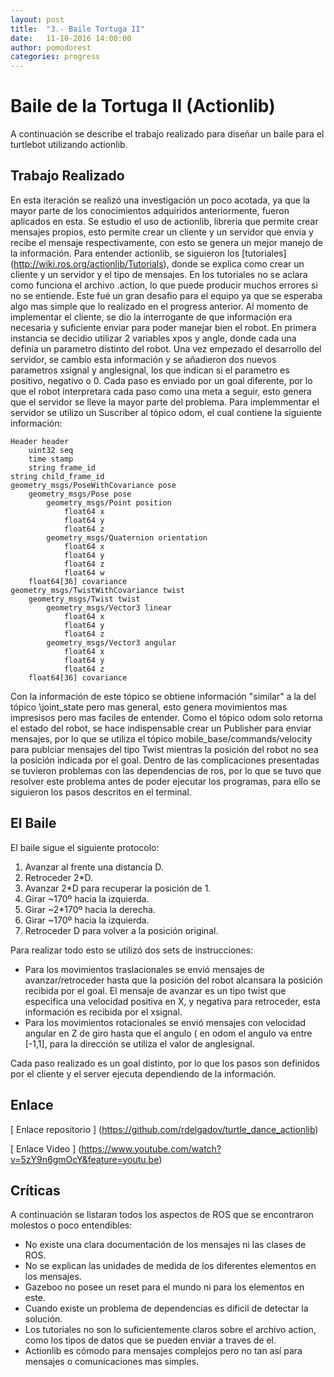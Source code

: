 ```yaml
---
layout: post
title:  "3.- Baile Tortuga II"
date:   11-10-2016 14:00:00
author: pomodorest
categories: progress
---
```


# Baile de la Tortuga II (Actionlib)

A continuación se describe el trabajo realizado para diseñar un baile para el turtlebot utilizando actionlib. 

## Trabajo Realizado

En esta iteración se realizó una investigación un poco acotada, ya que la mayor parte de los conocimientos adquiridos anteriormente, fueron aplicados en esta.
Se estudio el uso de actionlib, libreria que permite crear mensajes propios, esto permite crear un cliente y un servidor que envia y recibe el mensaje respectivamente, con esto se genera un mejor manejo de la información.
Para entender actionlib, se siguieron los [tutoriales] (http://wiki.ros.org/actionlib/Tutorials), donde se explica como crear un cliente y un servidor y el tipo de mensajes. En los tutoriales no se aclara como funciona el archivo .action, lo que puede producir muchos errores si no se entiende. Este fué un gran desafío para el equipo ya que se esperaba algo mas simple que lo realizado en el progress anterior.
Al momento de implementar el cliente, se dio la interrogante de que información era necesaria y suficiente enviar para poder manejar bien el robot. En primera instancia se decidio utilizar 2 variables xpos y angle, donde cada una definía un parametro distinto del robot. Una vez empezado el desarrollo del servidor, se cambio esta información y se añadieron dos nuevos parametros xsignal y anglesignal, los que indican si el parametro es positivo, negativo o 0.
Cada paso es enviado por un goal diferente, por lo que el robot interpretara cada paso como una meta a seguir, esto genera que el servidor se lleve la mayor parte del problema.
Para implemmentar el servidor se utilizo un Suscriber al tópico odom, el cual contiene la siguiente información:

    Header header
        uint32 seq
        time stamp
        string frame_id
    string child_frame_id
    geometry_msgs/PoseWithCovariance pose
        geometry_msgs/Pose pose
            geometry_msgs/Point position
                float64 x
                float64 y
                float64 z
            geometry_msgs/Quaternion orientation
                float64 x
                float64 y
                float64 z
                float64 w
        float64[36] covariance
    geometry_msgs/TwistWithCovariance twist
        geometry_msgs/Twist twist
            geometry_msgs/Vector3 linear
                float64 x
                float64 y
                float64 z
            geometry_msgs/Vector3 angular
                float64 x
                float64 y
                float64 z
        float64[36] covariance    
        
Con la información de este tópico se obtiene información "similar" a la del tópico \joint_state pero mas general, esto genera movimientos mas impresisos pero mas faciles de entender.
Como el tópico odom solo retorna el estado del robot, se hace indispensable crear un Publisher para enviar mensajes, por lo que se utiliza el tópico mobile_base/commands/velocity para publciar mensajes del tipo Twist mientras la posición del robot no sea la posición indicada por el goal. Dentro de las complicaciones presentadas se tuvieron problemas con las dependencias de ros, por lo que se tuvo que resolver este problema antes de poder ejecutar los programas, para ello se siguieron los pasos descritos en el terminal.

## El Baile

El baile sigue el siguiente protocolo:

1. Avanzar al frente una distancia D.
2. Retroceder 2*D.
3. Avanzar 2*D para recuperar la posición de 1.
4. Girar ~170º hacia la izquierda.
5. Girar ~2*170º hacia la derecha.
6. Girar ~170º hacia la izquierda.
7. Retroceder D para volver a la posición original.

Para realizar todo esto se utilizó dos sets de instrucciones:

* Para los movimientos traslacionales se envió mensajes de avanzar/retroceder hasta que la posición del robot alcansara la posición recibida por el goal. El mensaje de avanzar es un tipo twist que especifica una velocidad positiva en X, y negativa para retroceder, esta información es recibida por el xsignal.
* Para los movimientos rotacionales se envió mensajes con velocidad angular en Z de giro hasta que el angulo ( en odom el angulo va entre [-1,1], para la dirección se utiliza el valor de anglesignal. 

Cada paso realizado es un goal distinto, por lo que los pasos son definidos por el cliente y el server ejecuta dependiendo de la información.

## Enlace

[ Enlace repositorio ] (https://github.com/rdelgadov/turtle_dance_actionlib)

[ Enlace Video ] (https://www.youtube.com/watch?v=5zY9n6gmOcY&feature=youtu.be)



## Críticas

A continuación se listaran todos los aspectos de ROS que se encontraron molestos o poco entendibles:

* No existe una clara documentación de los mensajes ni las clases de ROS.
* No se explican las unidades de medida de los diferentes elementos en los mensajes.
* Gazeboo no posee un reset para el mundo ni para los elementos en este.
* Cuando existe un problema de dependencias es dificil de detectar la solución.
* Los tutoriales no son lo suficientemente claros sobre el archivo action, como los tipos de datos que se pueden enviar a traves de el.
* Actionlib es cómodo para mensajes complejos pero no tan así para mensajes o comunicaciones mas simples.

